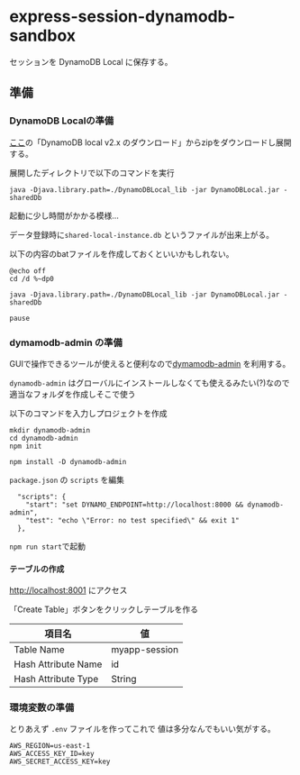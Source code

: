 # express-session-dynamodb-sandbox

セッションを DynamoDB Local に保存する。

## 準備

### DynamoDB Localの準備

[ここ](https://docs.aws.amazon.com/ja_jp/amazondynamodb/latest/developerguide/DynamoDBLocal.DownloadingAndRunning.html)の「DynamoDB local v2.x のダウンロード」からzipをダウンロードし展開する。

展開したディレクトリで以下のコマンドを実行

```
java -Djava.library.path=./DynamoDBLocal_lib -jar DynamoDBLocal.jar -sharedDb
```

起動に少し時間がかかる模様...

データ登録時に`shared-local-instance.db` というファイルが出来上がる。

以下の内容のbatファイルを作成しておくといいかもしれない。

```
@echo off
cd /d %~dp0

java -Djava.library.path=./DynamoDBLocal_lib -jar DynamoDBLocal.jar -sharedDb

pause
```


### dymamodb-admin の準備

GUIで操作できるツールが使えると便利なので[dymamodb-admin](https://github.com/aaronshaf/dynamodb-admin) を利用する。

`dynamodb-admin` はグローバルにインストールしなくても使えるみたい(?)なので適当なフォルダを作成しそこで使う

以下のコマンドを入力しプロジェクトを作成
```
mkdir dynamodb-admin
cd dynamodb-admin
npm init
```

```
npm install -D dynamodb-admin
```

`package.json` の `scripts` を編集

```
  "scripts": {
    "start": "set DYNAMO_ENDPOINT=http://localhost:8000 && dynamodb-admin",
    "test": "echo \"Error: no test specified\" && exit 1"
  },
```

`npm run start`で起動

#### テーブルの作成

[http://localhost:8001](http://localhost:8001) にアクセス


「Create Table」ボタンをクリックしテーブルを作る

| 項目名               | 値 |
| ------------------- | ------------- |
| Table Name          | myapp-session |
| Hash Attribute Name | id            |
| Hash Attribute Type | String         |

### 環境変数の準備

とりあえず `.env` ファイルを作ってこれで
値は多分なんでもいい気がする。

```
AWS_REGION=us-east-1
AWS_ACCESS_KEY_ID=key
AWS_SECRET_ACCESS_KEY=key
```

